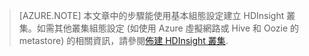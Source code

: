 ﻿
> [AZURE.NOTE] 本文章中的步驟能使用基本組態設定建立 HDInsight 叢集。如需其他叢集組態設定 (如使用 Azure 虛擬網路或 Hive 和 Oozie 的 metastore) 的相關資訊，請參閱[佈建 HDInsight 叢集](http://azure.microsoft.com/zh-tw/documentation/articles/hdinsight-provision-clusters/).

<!--HONumber=42-->
